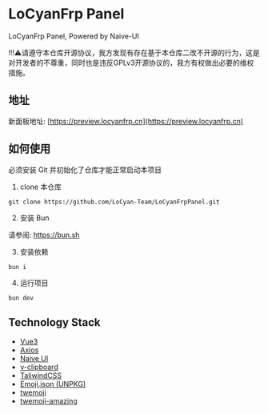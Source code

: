 # LoCyanFrp Panel

LoCyanFrp Panel, Powered by Naive-UI

!!!⚠请遵守本仓库开源协议，我方发现有存在基于本仓库二改不开源的行为，这是对开发者的不尊重，同时也是违反GPLv3开源协议的，我方有权做出必要的维权措施。

## 地址

新面板地址: [https://preview.locyanfrp.cn](https://preview.locyanfrp.cn)

## 如何使用

必须安装 Git 并初始化了仓库才能正常启动本项目

1. clone 本仓库

```shell
git clone https://github.com/LoCyan-Team/LoCyanFrpPanel.git
```

<!-- 2. 安装 [Node.js](https://nodejs.org) 18+ -->

2. 安装 Bun

请参阅: <https://bun.sh>

3. 安装依赖

```shell
bun i
```

4. 运行项目

```shell
bun dev
```

## Technology Stack

- [Vue3](https://vuejs.org/)
- [Axios](https://axios-http.com/)
- [Naive UI](https://www.naiveui.com/)
- [v-clipboard](https://github.com/euvl/v-clipboard)
- [TaliwindCSS](https://tailwindcss.com/)
- [Emoji.json (UNPKG)](https://unpkg.com/emoji.json@14.0.0/emoji.json)
- [twemoji](https://github.com/twitter/twemoji)
- [twemoji-amazing](https://github.com/SebastianAigner/twemoji-amazing)
